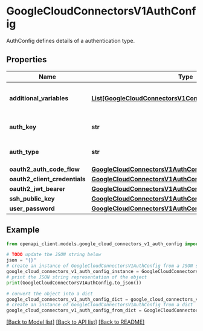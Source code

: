 # GoogleCloudConnectorsV1AuthConfig

AuthConfig defines details of a authentication type.

## Properties

Name | Type | Description | Notes
------------ | ------------- | ------------- | -------------
**additional_variables** | [**List[GoogleCloudConnectorsV1ConfigVariable]**](GoogleCloudConnectorsV1ConfigVariable.md) | List containing additional auth configs. | [optional] 
**auth_key** | **str** | Identifier key for auth config | [optional] 
**auth_type** | **str** | The type of authentication configured. | [optional] 
**oauth2_auth_code_flow** | [**GoogleCloudConnectorsV1AuthConfigOauth2AuthCodeFlow**](GoogleCloudConnectorsV1AuthConfigOauth2AuthCodeFlow.md) |  | [optional] 
**oauth2_client_credentials** | [**GoogleCloudConnectorsV1AuthConfigOauth2ClientCredentials**](GoogleCloudConnectorsV1AuthConfigOauth2ClientCredentials.md) |  | [optional] 
**oauth2_jwt_bearer** | [**GoogleCloudConnectorsV1AuthConfigOauth2JwtBearer**](GoogleCloudConnectorsV1AuthConfigOauth2JwtBearer.md) |  | [optional] 
**ssh_public_key** | [**GoogleCloudConnectorsV1AuthConfigSshPublicKey**](GoogleCloudConnectorsV1AuthConfigSshPublicKey.md) |  | [optional] 
**user_password** | [**GoogleCloudConnectorsV1AuthConfigUserPassword**](GoogleCloudConnectorsV1AuthConfigUserPassword.md) |  | [optional] 

## Example

```python
from openapi_client.models.google_cloud_connectors_v1_auth_config import GoogleCloudConnectorsV1AuthConfig

# TODO update the JSON string below
json = "{}"
# create an instance of GoogleCloudConnectorsV1AuthConfig from a JSON string
google_cloud_connectors_v1_auth_config_instance = GoogleCloudConnectorsV1AuthConfig.from_json(json)
# print the JSON string representation of the object
print(GoogleCloudConnectorsV1AuthConfig.to_json())

# convert the object into a dict
google_cloud_connectors_v1_auth_config_dict = google_cloud_connectors_v1_auth_config_instance.to_dict()
# create an instance of GoogleCloudConnectorsV1AuthConfig from a dict
google_cloud_connectors_v1_auth_config_from_dict = GoogleCloudConnectorsV1AuthConfig.from_dict(google_cloud_connectors_v1_auth_config_dict)
```
[[Back to Model list]](../README.md#documentation-for-models) [[Back to API list]](../README.md#documentation-for-api-endpoints) [[Back to README]](../README.md)


